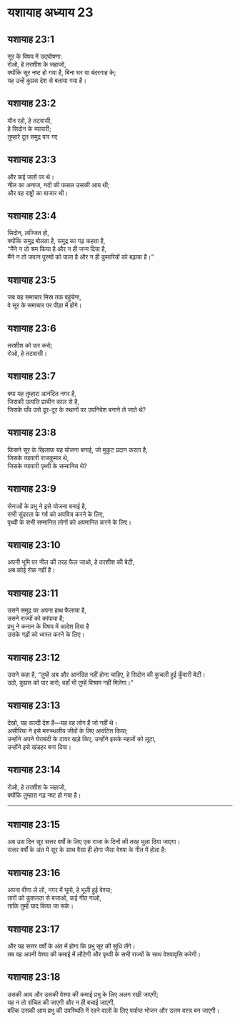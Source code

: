 # यशायाह अध्याय 23

## यशायाह 23:1  
सूर के विषय में उद्घोषणा:  
रोओ, हे तरशीश के जहाजो,  
क्योंकि सूर नष्ट हो गया है, बिना घर या बंदरगाह के;  
यह उन्हें कुप्रस देश से बताया गया है।

## यशायाह 23:2  
मौन रहो, हे तटवासी,  
हे सिदोन के व्यापारी;  
तुम्हारे दूत समुद्र पार गए

## यशायाह 23:3  
और कई जलों पर थे।  
नील का अनाज, नदी की फसल उसकी आय थी;  
और वह राष्ट्रों का बाजार थी।

## यशायाह 23:4  
सिदोन, लज्जित हो,  
क्योंकि समुद्र बोलता है, समुद्र का गढ़ कहता है,  
“मैंने न तो श्रम किया है और न ही जन्म दिया है,  
मैंने न तो जवान पुरुषों को पाला है और न ही कुमारियों को बढ़ाया है।”

## यशायाह 23:5  
जब यह समाचार मिस्र तक पहुंचेगा,  
वे सूर के समाचार पर पीड़ा में होंगे।

## यशायाह 23:6  
तरशीश को पार करो;  
रोओ, हे तटवासी।

## यशायाह 23:7  
क्या यह तुम्हारा आनंदित नगर है,  
जिसकी उत्पत्ति प्राचीन काल से है,  
जिसके पाँव उसे दूर-दूर के स्थानों पर उपनिवेश बनाने ले जाते थे?

## यशायाह 23:8  
किसने सूर के खिलाफ यह योजना बनाई, जो मुकुट प्रदान करता है,  
जिसके व्यापारी राजकुमार थे,  
जिसके व्यापारी पृथ्वी के सम्मानित थे?

## यशायाह 23:9  
सेनाओं के प्रभु ने इसे योजना बनाई है,  
सभी सुंदरता के गर्व को अपवित्र करने के लिए,  
पृथ्वी के सभी सम्मानित लोगों को अपमानित करने के लिए।

## यशायाह 23:10  
अपनी भूमि पर नील की तरह फैल जाओ, हे तरशीश की बेटी,  
अब कोई रोक नहीं है।

## यशायाह 23:11  
उसने समुद्र पर अपना हाथ फैलाया है,  
उसने राज्यों को कांपाया है;  
प्रभु ने कनान के विषय में आदेश दिया है  
उसके गढ़ों को ध्वस्त करने के लिए।

## यशायाह 23:12  
उसने कहा है, “तुम्हें अब और आनंदित नहीं होना चाहिए, हे सिदोन की कुचली हुई कुँवारी बेटी।  
उठो, कुप्रस को पार करो; वहाँ भी तुम्हें विश्राम नहीं मिलेगा।”

## यशायाह 23:13  
देखो, यह कल्दी देश है—यह वह लोग हैं जो नहीं थे।  
असीरिया ने इसे मरुस्थलीय जीवों के लिए आवंटित किया;  
उन्होंने अपने घेराबंदी के टावर खड़े किए, उन्होंने इसके महलों को लूटा,  
उन्होंने इसे खंडहर बना दिया।

## यशायाह 23:14  
रोओ, हे तरशीश के जहाजो,  
क्योंकि तुम्हारा गढ़ नष्ट हो गया है।

---

## यशायाह 23:15  
अब उस दिन सूर सत्तर वर्षों के लिए एक राजा के दिनों की तरह भुला दिया जाएगा।  
सत्तर वर्षों के अंत में सूर के साथ वैसा ही होगा जैसा वेश्या के गीत में होता है:

## यशायाह 23:16  
अपना वीणा ले लो, नगर में घूमो, हे भूली हुई वेश्या;  
तारों को कुशलता से बजाओ, कई गीत गाओ,  
ताकि तुम्हें याद किया जा सके।

## यशायाह 23:17  
और यह सत्तर वर्षों के अंत में होगा कि प्रभु सूर की सुधि लेंगे।  
तब वह अपनी वेश्या की कमाई में लौटेगी और पृथ्वी के सभी राज्यों के साथ वेश्यावृत्ति करेगी।

## यशायाह 23:18  
उसकी आय और उसकी वेश्या की कमाई प्रभु के लिए अलग रखी जाएगी;  
यह न तो संचित की जाएगी और न ही बचाई जाएगी,  
बल्कि उसकी आय प्रभु की उपस्थिति में रहने वालों के लिए पर्याप्त भोजन और उत्तम वस्त्र बन जाएगी।
